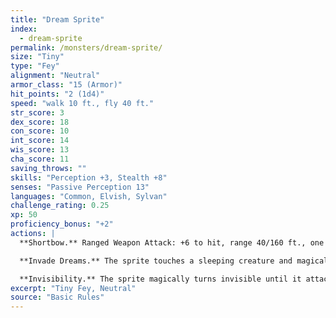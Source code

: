 ```yaml
---
title: "Dream Sprite"
index:
  - dream-sprite
permalink: /monsters/dream-sprite/
size: "Tiny"
type: "Fey"
alignment: "Neutral"
armor_class: "15 (Armor)"
hit_points: "2 (1d4)"
speed: "walk 10 ft., fly 40 ft."
str_score: 3
dex_score: 18
con_score: 10
int_score: 14
wis_score: 13
cha_score: 11
saving_throws: ""
skills: "Perception +3, Stealth +8"
senses: "Passive Perception 13"
languages: "Common, Elvish, Sylvan"
challenge_rating: 0.25
xp: 50
proficiency_bonus: "+2"
actions: |
  **Shortbow.** Ranged Weapon Attack: +6 to hit, range 40/160 ft., one target. Hit: 1 piercing damage, and the target must succeed on a DC 10 Constitution saving throw or become poisoned for 1 minute. If its saving throw result is 5 or lower, the poisoned target falls unconscious for the same duration, or until it takes damage or another creature takes an action to shake it awake.

  **Invade Dreams.** The sprite touches a sleeping creature and magically enters its dreams. It enters a trance state, during which the sprite is aware of its surroundings, but can’t take actions or move. The sprite appears in the target’s dreams and can converse with the target as long as it remains asleep. The sprite can also shapechange in the dream, shape the environment of the dream, creating landscapes, objects, and other images. The sprite can emerge from the trance at any time, ending the effect.

  **Invisibility.** The sprite magically turns invisible until it attacks or casts a spell, or until its concentration ends (as if concentrating on a spell). Any equipment the sprite wears or carries is invisible with it.
excerpt: "Tiny Fey, Neutral"
source: "Basic Rules"
---
```

